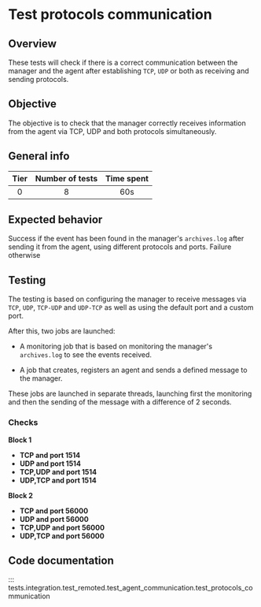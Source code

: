 # Test protocols communication

## Overview

These tests will check if there is a correct communication between the manager and the agent after establishing `TCP`,
`UDP` or both as receiving and sending protocols.

## Objective

The objective is to check that the manager correctly receives information from the agent via TCP, UDP and both
protocols simultaneously.

## General info

|Tier | Number of tests | Time spent |
|:--:|:--:|:--:|
| 0 | 8 | 60s |

## Expected behavior

Success if the event has been found in the manager's `archives.log` after sending it from the agent, using different
protocols and ports. Failure otherwise

## Testing

The testing is based on configuring the manager to receive messages via `TCP`, `UDP`, `TCP-UDP` and `UDP-TCP` as well
as using the default port and a custom port.

After this, two jobs are launched:

- A monitoring job that is based on monitoring the manager's  `archives.log` to see the events received.

- A job that creates, registers an agent and sends a defined message to the manager.

These jobs are launched in separate threads, launching first the monitoring and then the sending of the message with
a difference of 2 seconds.

### Checks

**Block 1**
- **TCP and port 1514**
- **UDP and port 1514**
- **TCP,UDP and port 1514**
- **UDP,TCP and port 1514**

**Block 2**
- **TCP and port 56000**
- **UDP and port 56000**
- **TCP,UDP and port 56000**
- **UDP,TCP and port 56000**

## Code documentation
::: tests.integration.test_remoted.test_agent_communication.test_protocols_communication